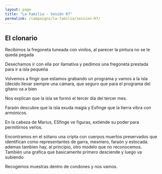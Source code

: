 ```yaml
---
layout: page
title: "La Familia - Sesión 07"
permalink: /campaigns/la-familia/session-07/
---
```


##  **El clonario**

Recibimos la fregoneta  tuneada con vinilos, al parecer la pintura no se le queda pegada

Desechamos ir con ella por llamativa y pedimos una fregoneta prestada para ir a isla pequeña

Volvemos a fingir que estamos grabando un programa y vamos a la isla (decido llevar siempre una cámara, que seguro que para el programa del gitano va a bien

Nos explican que la isla se formó el tercer día del tercer mes. 

Faraón descubre que la isla exuda magia y Esfinge que la tierra vibra con armónicos.

En la cabeza de Marius, ESfinge ve figuras, extiende su poder para permitirnos verlos.

Encontramos en el sótano una cripta con cuerpos muertos preservados que identifican como representantes de garra, mesmero, faraón y estocada. ademas tambien hay, al principio, otro modelo que no reconocemos.  También una grafica que basicamente primero desciende y luego va subiendo

Recogemos muestras dentro de condones y nos vamos.